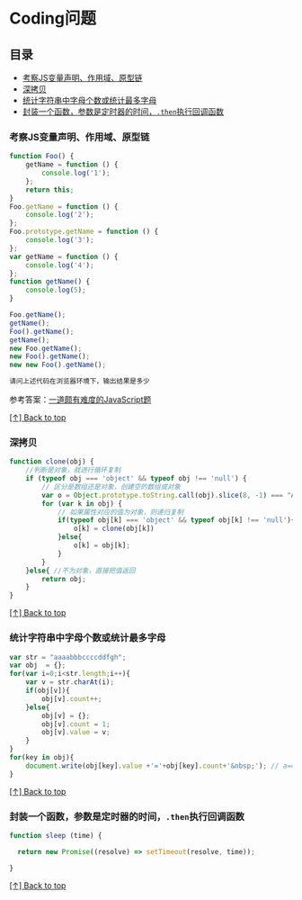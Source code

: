 # Coding问题

## 目录

* [考察JS变量声明、作用域、原型链](#考察js变量声明、作用域、原型链)
* [深拷贝](#深拷贝)
* [统计字符串中字母个数或统计最多字母](#统计字符串中字母个数或统计最多字母)
* [封装一个函数，参数是定时器的时间，`.then`执行回调函数](#封装一个函数，参数是定时器的时间，then执行回调函数)

### 考察JS变量声明、作用域、原型链

```js
function Foo() {
    getName = function () {
        console.log('1');
    };
    return this;
}
Foo.getName = function () {
    console.log('2');
};
Foo.prototype.getName = function () {
    console.log('3');
};
var getName = function () {
    console.log('4');
};
function getName() {
    console.log(5);
}

Foo.getName();
getName();
Foo().getName();
getName();
new Foo.getName();
new Foo().getName();
new new Foo().getName();

请问上述代码在浏览器环境下，输出结果是多少
```

参考答案：[一道颇有难度的JavaScript题](https://cnodejs.org/topic/5867d50d5eac96bb04d3e302)

[[↑] Back to top](#coding问题)

### 深拷贝

```js
function clone(obj) {
    //判断是对象，就进行循环复制
    if (typeof obj === 'object' && typeof obj !== 'null') {
        // 区分是数组还是对象，创建空的数组或对象
        var o = Object.prototype.toString.call(obj).slice(8, -1) === "Array" ? [] : {};
        for (var k in obj) {
            // 如果属性对应的值为对象，则递归复制
            if(typeof obj[k] === 'object' && typeof obj[k] !== 'null'){
                o[k] = clone(obj[k])
            }else{
                o[k] = obj[k];
            }
        }
    }else{ //不为对象，直接把值返回
        return obj;
    }
}
```

[[↑] Back to top](#coding问题)

### 统计字符串中字母个数或统计最多字母

```js
var str = "aaaabbbccccddfgh";
var obj  = {};
for(var i=0;i<str.length;i++){
    var v = str.charAt(i);
    if(obj[v]){
        obj[v].count++;
    }else{
        obj[v] = {};
        obj[v].count = 1;
        obj[v].value = v;
    }
}
for(key in obj){
    document.write(obj[key].value +'='+obj[key].count+'&nbsp;'); // a=4  b=3  c=4  d=2  f=1  g=1  h=1
}
```

[[↑] Back to top](#coding问题)

### 封装一个函数，参数是定时器的时间，`.then`执行回调函数

```js
function sleep (time) {

  return new Promise((resolve) => setTimeout(resolve, time));

}
```
[[↑] Back to top](#coding问题)